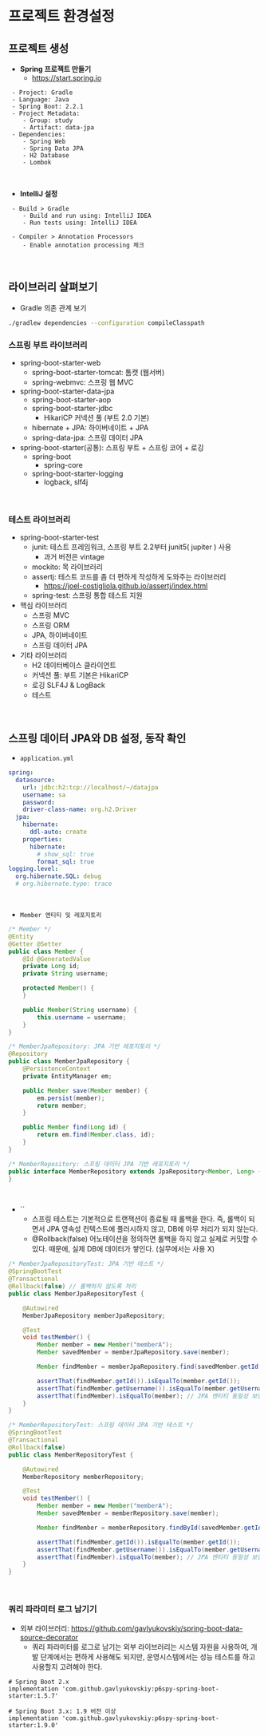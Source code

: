 # 프로젝트 환경설정

## 프로젝트 생성

 - __Spring 프로젝트 만들기__
    - https://start.spring.io
```
 - Project: Gradle
 - Language: Java
 - Spring Boot: 2.2.1
 - Project Metadata:
    - Group: study
    - Artifact: data-jpa
 - Dependencies:
    - Spring Web
    - Spring Data JPA
    - H2 Database
    - Lombok
```
<br/>

 - __IntelliJ 설정__
```
 - Build > Gradle
    - Build and run using: IntelliJ IDEA
    - Run tests using: IntelliJ IDEA

 - Compiler > Annotation Processors
    - Enable annotation processing 체크
```
<br/>

## 라이브러리 살펴보기

 - Gradle 의존 관계 보기
```sh
./gradlew dependencies --configuration compileClasspath
```

### 스프링 부트 라이브러리

 - spring-boot-starter-web
    - spring-boot-starter-tomcat: 톰캣 (웹서버)
    - spring-webmvc: 스프링 웹 MVC
 - spring-boot-starter-data-jpa
    - spring-boot-starter-aop
    - spring-boot-starter-jdbc
        - HikariCP 커넥션 풀 (부트 2.0 기본)
    - hibernate + JPA: 하이버네이트 + JPA
    - spring-data-jpa: 스프링 데이터 JPA
 - spring-boot-starter(공통): 스프링 부트 + 스프링 코어 + 로깅
    - spring-boot
        - spring-core
    - spring-boot-starter-logging
        - logback, slf4j

<br/>

### 테스트 라이브러리

 - spring-boot-starter-test
    - junit: 테스트 프레임워크, 스프링 부트 2.2부터 junit5( jupiter ) 사용
        - 과거 버전은 vintage
    - mockito: 목 라이브러리
    - assertj: 테스트 코드를 좀 더 편하게 작성하게 도와주는 라이브러리
        - https://joel-costigliola.github.io/assertj/index.html
    - spring-test: 스프링 통합 테스트 지원
 - 핵심 라이브러리
    - 스프링 MVC
    - 스프링 ORM
    - JPA, 하이버네이트
    - 스프링 데이터 JPA
 - 기타 라이브러리
    - H2 데이터베이스 클라이언트
    - 커넥션 풀: 부트 기본은 HikariCP
    - 로깅 SLF4J & LogBack
    - 테스트

<br/>

## 스프링 데이터 JPA와 DB 설정, 동작 확인

 - `application.yml`
```yml
spring:
  datasource:
    url: jdbc:h2:tcp://localhost/~/datajpa
    username: sa
    password:
    driver-class-name: org.h2.Driver
  jpa:
    hibernate:
      ddl-auto: create
    properties:
      hibernate:
        # show_sql: true
        format_sql: true
logging.level:
  org.hibernate.SQL: debug
  # org.hibernate.type: trace
```
<br/>

 - `Member 엔티티 및 레포지토리`
```java
/* Member */
@Entity
@Getter @Setter
public class Member {
    @Id @GeneratedValue
    private Long id;
    private String username;

    protected Member() {
    }

    public Member(String username) {
        this.username = username;
    }
}

/* MemberJpaRepository: JPA 기반 레포지토리 */
@Repository
public class MemberJpaRepository {
    @PersistenceContext
    private EntityManager em;

    public Member save(Member member) {
        em.persist(member);
        return member;
    }

    public Member find(Long id) {
        return em.find(Member.class, id);
    }
}

/* MemberRepository: 스프링 데이터 JPA 기반 레포지토리 */
public interface MemberRepository extends JpaRepository<Member, Long> {
}
```
<br/>

 - ``
    - 스프링 테스트는 기본적으로 트랜잭션이 종료될 때 롤백을 한다. 즉, 롤백이 되면서 JPA 영속성 컨텍스트에 플러시하지 않고, DB에 아무 처리가 되지 않는다.
    - @Rollback(false) 어노테이션을 정의하면 롤백을 하지 않고 실제로 커밋할 수 있다. 때문에, 실제 DB에 데이터가 쌓인다. (실무에서는 사용 X)
```java
/* MemberJpaRepositoryTest: JPA 기반 테스트 */
@SpringBootTest
@Transactional
@Rollback(false) // 롤백하지 않도록 처리
public class MemberJpaRepositoryTest {

    @Autowired
    MemberJpaRepository memberJpaRepository;

    @Test
    void testMember() {
        Member member = new Member("memberA");
        Member savedMember = memberJpaRepository.save(member);

        Member findMember = memberJpaRepository.find(savedMember.getId());

        assertThat(findMember.getId()).isEqualTo(member.getId());
        assertThat(findMember.getUsername()).isEqualTo(member.getUsername());
        assertThat(findMember).isEqualTo(member); // JPA 엔티티 동일성 보장
    }
}

/* MemberRepositoryTest: 스프링 데이터 JPA 기반 테스트 */
@SpringBootTest
@Transactional
@Rollback(false)
public class MemberRepositoryTest {

    @Autowired
    MemberRepository memberRepository;

    @Test
    void testMember() {
        Member member = new Member("memberA");
        Member savedMember = memberRepository.save(member);

        Member findMember = memberRepository.findById(savedMember.getId()).get();

        assertThat(findMember.getId()).isEqualTo(member.getId());
        assertThat(findMember.getUsername()).isEqualTo(member.getUsername());
        assertThat(findMember).isEqualTo(member); // JPA 엔티티 동일성 보장
    }
}
```
<br/>

### 쿼리 파라미터 로그 남기기

 - 외부 라이브러리: https://github.com/gavlyukovskiy/spring-boot-data-source-decorator
    - 쿼리 파라미터를 로그로 남기는 외부 라이브러리는 시스템 자원을 사용하여, 개발 단계에서는 편하게 사용해도 되지만, 운영시스템에서는 성능 테스트를 하고 사용할지 고려해야 한다.
```
# Spring Boot 2.x
implementation 'com.github.gavlyukovskiy:p6spy-spring-boot-starter:1.5.7'

# Spring Boot 3.x: 1.9 버전 이상
implementation 'com.github.gavlyukovskiy:p6spy-spring-boot-starter:1.9.0'
```


